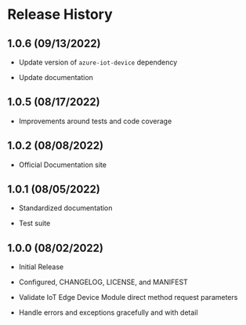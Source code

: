 # Release History

## 1.0.6 (09/13/2022)

- Update version of `azure-iot-device` dependency

- Update documentation

## 1.0.5 (08/17/2022)

- Improvements around tests and code coverage

## 1.0.2 (08/08/2022)

- Official Documentation site

## 1.0.1 (08/05/2022)

- Standardized documentation

- Test suite

## 1.0.0 (08/02/2022)

- Initial Release

- Configured, CHANGELOG, LICENSE, and MANIFEST

- Validate IoT Edge Device Module direct method request parameters

- Handle errors and exceptions gracefully and with detail
